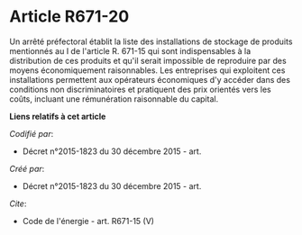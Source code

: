 # Article R671-20

Un arrêté préfectoral établit la liste des installations de stockage de produits mentionnés au I de l'article R. 671-15 qui
sont indispensables à la distribution de ces produits et qu'il serait impossible de reproduire par des moyens économiquement
raisonnables. Les entreprises qui exploitent ces installations permettent aux opérateurs économiques d'y accéder dans des
conditions non discriminatoires et pratiquent des prix orientés vers les coûts, incluant une rémunération raisonnable du
capital.

**Liens relatifs à cet article**

_Codifié par_:

  - Décret n°2015-1823 du 30 décembre 2015 - art.

_Créé par_:

  - Décret n°2015-1823 du 30 décembre 2015 - art.

_Cite_:

  - Code de l'énergie - art. R671-15 (V)

